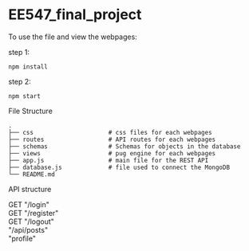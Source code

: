 # EE547_final_project

To use the file and view the webpages:

step 1: 

```
npm install
```

step 2: 
```
npm start
```

File Structure
```
.
├── css                     # css files for each webpages 
├── routes                  # API routes for each webpages
├── schemas                 # Schemas for objects in the database
├── views                   # pug engine for each webpages
├── app.js                  # main file for the REST API
├── database.js             # file used to connect the MongoDB
└── README.md
```

API structure

GET "/login"  
GET "/register"  
GET "/logout"  
"/api/posts"  
"profile"  